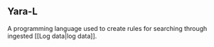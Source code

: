## Yara-L

A programming language used to create rules for searching through ingested [[Log data|log data]].

